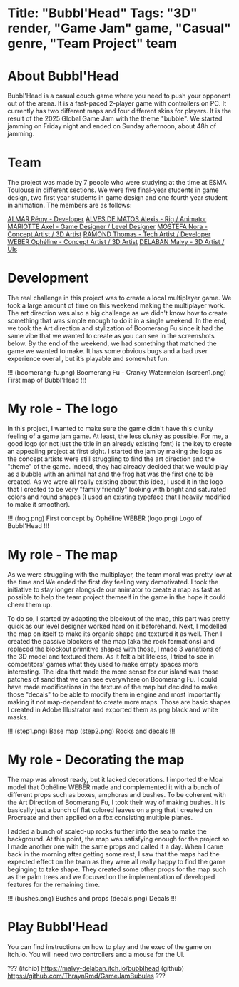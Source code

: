 Title: "Bubbl'Head"
Tags: "3D" render, "Game Jam" game, "Casual" genre, "Team Project" team
=====
# About Bubbl'Head
Bubbl'Head is a casual couch game where you need to push your opponent out of the arena. It is a fast-paced 2-player game with controllers on PC. It currently has two different maps and four different skins for players.
It is the result of the 2025 Global Game Jam with the theme "bubble". We started jamming on Friday night and ended on Sunday afternoon, about 48h of jamming.

# Team
The project was made by 7 people who were studying at the time at ESMA Toulouse in different sections. We were five final-year students in game design, two first year students in game design and one fourth year student in animation. 
The members are as follows:


<a href="https://remyalmar.github.io/Portfolio/">ALMAR Rémy - Developer</a>
<a href="https://www.linkedin.com/in/alexis-alves-de-matos-852b05252/">ALVES DE MATOS Alexis - Rig / Animator</a>
<a href="https://itch.io/profile/axel-mariotte">MARIOTTE Axel - Game Designer / Level Designer</a>
<a href="https://itch.io/profile/tsukyart">MOSTEFA Nora - Concept Artist / 3D Artist</a>
<a href="https://www.artstation.com/thrayn">RAMOND Thomas - Tech Artist / Developer</a>
<a href="https://www.artstation.com/nealyth">WEBER Ophéline -  Concept Artist / 3D Artist</a>
<a href="https://www.malvy-delaban.fr/">DELABAN Malvy - 3D Artist / UIs</a>

# Development
The real challenge in this project was to create a local multiplayer game. We took a large amount of time on this weekend making the multiplayer work. The art direction was also a big challenge as we didn't know how to create something that was simple enough to do it in a single weekend. In the end, we took the Art direction and stylization of Boomerang Fu since it had the same vibe that we wanted to create as you can see in the screenshots below. By the end of the weekend, we had something that matched the game we wanted to make. It has some obvious bugs and a bad user experience overall, but it’s playable and somewhat fun.

!!!
(boomerang-fu.png) Boomerang Fu - Cranky Watermelon
(screen1.png) First map of Bubbl'Head
!!!

# My role - The logo
In this project, I wanted to make sure the game didn't have this clunky feeling of a game jam game. At least, the less clunky as possible. For me, a good logo (or not just the title in an already existing font) is the key to create an appealing project at first sight. I started the jam by making the logo as the concept artists were still struggling to find the art direction and the "theme" of the game. Indeed, they had already decided that we would play as a bubble with an animal hat and the frog hat was the first one to be created. As we were all really existing about this idea, I used it in the logo that I created to be very "family friendly" looking with bright and saturated colors and round shapes (I used an existing typeface that I heavily modified to make it smoother).

!!!
(frog.png) First concept by Ophéline WEBER
(logo.png) Logo of Bubbl'Head
!!!

# My role - The map
As we were struggling with the multiplayer, the team moral was pretty low at the time and We ended the first day feeling very demotivated. I took the initiative to stay longer alongside our animator to create a map as fast as possible to help the team project themself in the game in the hope it could cheer them up.

To do so, I started by adapting the blockout of the map, this part was pretty quick as our level designer worked hard on it beforehand. Next, I modelled the map on itself to make its organic shape and textured it as well. Then I created the passive blockers of the map (aka the rock formations) and replaced the blockout primitive shapes with those, I made 3 variations of the 3D model and textured them. As it felt a bit lifeless, I tried to see in competitors' games what they used to make empty spaces more interesting. The idea that made the more sense for our island was those patches of sand that we can see everywhere on Boomerang Fu. I could have made modifications in the texture of the map but decided to make those "decals" to be able to modify them in engine and most importantly making it not map-dependant to create more maps. Those are basic shapes I created in Adobe Illustrator and exported them as png black and white masks.

!!!
(step1.png) Base map
(step2.png) Rocks and decals
!!!

# My role - Decorating the map
The map was almost ready, but it lacked decorations. I imported the Moai model that Ophéline WEBER made and complemented it with a bunch of different props such as boxes, amphoras and bushes. To be coherent with the Art Direction of Boomerang Fu, I took their way of making bushes. It is basically just a bunch of flat colored leaves on a png that I created on Procreate and then applied on a fbx consisting multiple planes.

I added a bunch of scaled-up rocks further into the sea to make the background. 
At this point, the map was satisfying enough for the project so I made another one with the same props and called it a day.
When I came back in the morning after getting some rest, I saw that the maps had the expected effect on the team as they were all really happy to find the game beginging to take shape. They created some other props for the map such as the palm trees and we focused on the implementation of developed features for the remaining time.

!!!
(bushes.png) Bushes and props
(decals.png) Decals
!!!

# Play Bubbl'Head
You can find instructions on how to play and the exec of the game on Itch.io.
You will need two controllers and a mouse for the UI.

???
(itchio) https://malvy-delaban.itch.io/bubblhead
(github) https://github.com/ThraynRmd/GameJamBubules
???